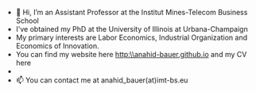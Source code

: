 - 👋 Hi, I’m an Assistant Professor at the Institut Mines-Telecom Business School
- I've obtained my PhD at the University of Illinois at Urbana-Champaign
- My primary interests are Labor Economics, Industrial Organization and Economics of Innovation.
- You can find my website here <http:\\anahid-bauer.github.io> and my CV here <CV>
- 
- 📫 You can contact me at anahid_bauer(at)imt-bs.eu 

<!---
--->
